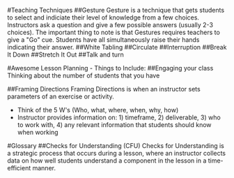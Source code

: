 #Teaching Techniques
##Gesture
Gesture is a technique that gets students to select and indiciate their level of knowledge from a few choices. Instructors ask a question and give a few possible answers (usually 2-3 choices). 
The important thing to note is that Gestures requires teachers to give a "Go" cue. Students have all simultaneously raise their hands indicating their answer. 
##White Tabling
##Circulate
##Interruption 
##Break It Down
##Stretch It Out
##Talk and turn


#Awesome Lesson Planning - Things to Include: 
##Engaging your class 
Thinking about the number of students that you have

##Framing Directions
Framing Directions is when an instructor sets parameters of an exercise or activity. 
- Think of the 5 W's (Who, what, where, when, why, how)
- Instructor provides information on: 1) timeframe, 2) deliverable, 3) who to work with, 4) any relevant information that students should know when working

#Glossary
##Checks for Understanding (CFU)
Checks for Understanding is a strategic process that occurs during a lesson, where an instructor collects data on how well students understand a component in the lesson in a time-efficient manner. 

##
